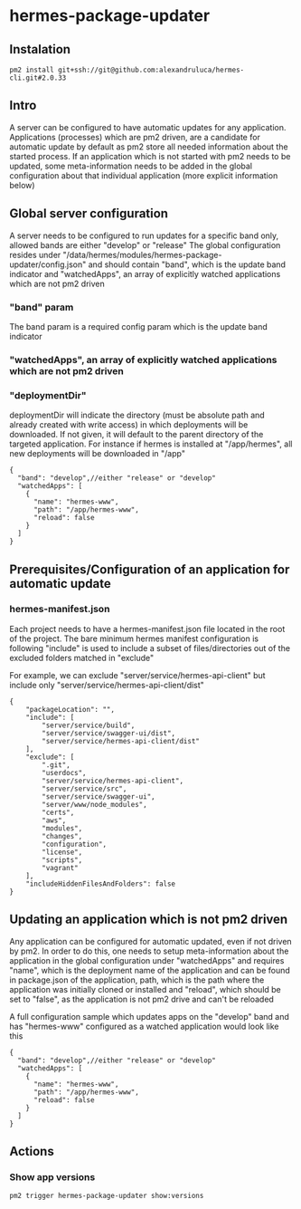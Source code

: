 # hermes-package-updater

## Instalation

```
pm2 install git+ssh://git@github.com:alexandruluca/hermes-cli.git#2.0.33
```

## Intro

A server can be configured to have automatic updates for any application. Applications (processes) which are pm2 driven, are a candidate for automatic update by default
as pm2 store all needed information about the started process. If an application which is not started with pm2 needs to be updated, some meta-information needs to be added
in the global configuration about that individual application (more explicit information below)

## Global server configuration

A server needs to be configured to run updates for a specific band only, allowed bands are either "develop" or "release"
The global configuration resides under "/data/hermes/modules/hermes-package-updater/config.json" and should contain "band", which is the update band indicator and
"watchedApps", an array of explicitly watched applications which are not pm2 driven

### "band" param
The band param is a required config param which is the update band indicator

### "watchedApps", an array of explicitly watched applications which are not pm2 driven

### "deploymentDir"
deploymentDir will indicate the directory (must be absolute path and already created with write access) in which deployments will be downloaded. If not given,
it will default to the parent directory of the targeted application. For instance if hermes is installed at "/app/hermes", all new deployments will be downloaded
in "/app"

```
{
  "band": "develop",//either "release" or "develop"
  "watchedApps": [
    {
      "name": "hermes-www",
      "path": "/app/hermes-www",
      "reload": false
    }
  ]
}

```

## Prerequisites/Configuration of an application for automatic update

### hermes-manifest.json

Each project needs to have a hermes-manifest.json file located in the root of the project. The bare minimum hermes manifest configuration is following
"include" is used to include a subset of files/directories out of the excluded folders matched in "exclude"

For example, we can exclude "server/service/hermes-api-client" but include only "server/service/hermes-api-client/dist"

```
{
	"packageLocation": "",
	"include": [
		"server/service/build",
		"server/service/swagger-ui/dist",
		"server/service/hermes-api-client/dist"
	],
	"exclude": [
		".git",
		"userdocs",
		"server/service/hermes-api-client",
		"server/service/src",
		"server/service/swagger-ui",
		"server/www/node_modules",
		"certs",
		"aws",
		"modules",
		"changes",
		"configuration",
		"license",
		"scripts",
		"vagrant"
	],
	"includeHiddenFilesAndFolders": false
}
```


## Updating an application which is not pm2 driven

Any application can be configured for automatic updated, even if not driven by pm2. In order to do this, one needs to setup meta-information about the application in the
global configuration under "watchedApps" and requires "name", which is the deployment name of the application and can be found in package.json of the application, path, which
is the path where the application was initially cloned or installed and "reload", which should be set to "false", as the application is not pm2 drive and can't be reloaded

A full configuration sample which updates apps on the "develop" band and has "hermes-www" configured as a watched application would look like this

```
{
  "band": "develop",//either "release" or "develop"
  "watchedApps": [
    {
      "name": "hermes-www",
      "path": "/app/hermes-www",
      "reload": false
    }
  ]
}

```

## Actions

### Show app versions

```
pm2 trigger hermes-package-updater show:versions
```
